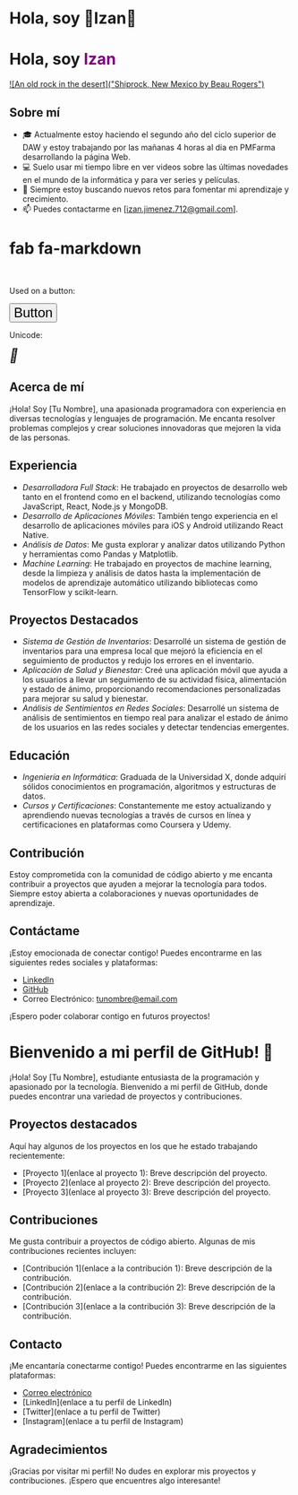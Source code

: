 # Hola, soy 💜Izan💜
# Hola, soy <font color="purple">Izan</font>
[![An old rock in the desert]("Shiprock, New Mexico by Beau Rogers")](https://www.flickr.com/photos/beaurogers/31833779864/in/photolist-Qv3rFw-34mt9F-a9Cmfy-5Ha3Zi-9msKdv-o3hgjr-hWpUte-4WMsJ1-KUQ8N-deshUb-vssBD-6CQci6-8AFCiD-zsJWT-nNfsgB-dPDwZJ-bn9JGn-5HtSXY-6CUhAL-a4UTXB-ugPum-KUPSo-fBLNm-6CUmpy-4WMsc9-8a7D3T-83KJev-6CQ2bK-nNusHJ-a78rQH-nw3NvT-7aq2qf-8wwBso-3nNceh-ugSKP-4mh4kh-bbeeqH-a7biME-q3PtTf-brFpgb-cg38zw-bXMZc-nJPELD-f58Lmo-bXMYG-bz8AAi-bxNtNT-bXMYi-bXMY6-bXMYv)
## Sobre mí
- 🎓 Actualmente estoy haciendo el segundo año del ciclo superior de DAW y estoy trabajando por las mañanas 4 horas al dia en PMFarma desarrollando la página Web.
- 💻 Suelo usar mi tiempo libre en ver videos sobre las últimas novedades en el mundo de la informática y para ver series y películas.
- 🌱 Siempre estoy buscando nuevos retos para fomentar mi aprendizaje y crecimiento.
- 📫 Puedes contactarme en [izan.jimenez.712@gmail.com].
<h1>fab fa-markdown</h1>

<i class='fab fa-markdown'></i>
<i class='fab fa-markdown' style='font-size:24px'></i>
<i class='fab fa-markdown' style='font-size:36px'></i>
<i class='fab fa-markdown' style='font-size:48px;color:red'></i>
<br>

<p>Used on a button:</p>
<button style='font-size:24px'>Button <i class='fab fa-markdown'></i></button>

<p>Unicode:</p>
<i style='font-size:24px' class='fab'>&#xf60f;</i>



## Acerca de mí
¡Hola! Soy [Tu Nombre], una apasionada programadora con experiencia en diversas tecnologías y lenguajes de programación. Me encanta resolver problemas complejos y crear soluciones innovadoras que mejoren la vida de las personas.

## Experiencia
- *Desarrolladora Full Stack*: He trabajado en proyectos de desarrollo web tanto en el frontend como en el backend, utilizando tecnologías como JavaScript, React, Node.js y MongoDB.
- *Desarrollo de Aplicaciones Móviles*: También tengo experiencia en el desarrollo de aplicaciones móviles para iOS y Android utilizando React Native.
- *Análisis de Datos*: Me gusta explorar y analizar datos utilizando Python y herramientas como Pandas y Matplotlib.
- *Machine Learning*: He trabajado en proyectos de machine learning, desde la limpieza y análisis de datos hasta la implementación de modelos de aprendizaje automático utilizando bibliotecas como TensorFlow y scikit-learn.

## Proyectos Destacados
- *Sistema de Gestión de Inventarios*: Desarrollé un sistema de gestión de inventarios para una empresa local que mejoró la eficiencia en el seguimiento de productos y redujo los errores en el inventario.
- *Aplicación de Salud y Bienestar*: Creé una aplicación móvil que ayuda a los usuarios a llevar un seguimiento de su actividad física, alimentación y estado de ánimo, proporcionando recomendaciones personalizadas para mejorar su salud y bienestar.
- *Análisis de Sentimientos en Redes Sociales*: Desarrollé un sistema de análisis de sentimientos en tiempo real para analizar el estado de ánimo de los usuarios en las redes sociales y detectar tendencias emergentes.

## Educación
- *Ingeniería en Informática*: Graduada de la Universidad X, donde adquirí sólidos conocimientos en programación, algoritmos y estructuras de datos.
- *Cursos y Certificaciones*: Constantemente me estoy actualizando y aprendiendo nuevas tecnologías a través de cursos en línea y certificaciones en plataformas como Coursera y Udemy.

## Contribución
Estoy comprometida con la comunidad de código abierto y me encanta contribuir a proyectos que ayuden a mejorar la tecnología para todos. Siempre estoy abierta a colaboraciones y nuevas oportunidades de aprendizaje.

## Contáctame
¡Estoy emocionada de conectar contigo! Puedes encontrarme en las siguientes redes sociales y plataformas:
- [LinkedIn](https://www.linkedin.com/in/tunombre)
- [GitHub](https://github.com/tunombre)
- Correo Electrónico: tunombre@email.com

¡Espero poder colaborar contigo en futuros proyectos!

# Bienvenido a mi perfil de GitHub! 👋

¡Hola! Soy [Tu Nombre], estudiante entusiasta de la programación y apasionado por la tecnología. Bienvenido a mi perfil de GitHub, donde puedes encontrar una variedad de proyectos y contribuciones.



## Proyectos destacados
Aquí hay algunos de los proyectos en los que he estado trabajando recientemente:
- [Proyecto 1](enlace al proyecto 1): Breve descripción del proyecto.
- [Proyecto 2](enlace al proyecto 2): Breve descripción del proyecto.
- [Proyecto 3](enlace al proyecto 3): Breve descripción del proyecto.

## Contribuciones
Me gusta contribuir a proyectos de código abierto. Algunas de mis contribuciones recientes incluyen:
- [Contribución 1](enlace a la contribución 1): Breve descripción de la contribución.
- [Contribución 2](enlace a la contribución 2): Breve descripción de la contribución.
- [Contribución 3](enlace a la contribución 3): Breve descripción de la contribución.

## Contacto
¡Me encantaría conectarme contigo! Puedes encontrarme en las siguientes plataformas:
- [Correo electrónico](mailto:tu_correo@ejemplo.com)
- [LinkedIn](enlace a tu perfil de LinkedIn)
- [Twitter](enlace a tu perfil de Twitter)
- [Instagram](enlace a tu perfil de Instagram)

## Agradecimientos
¡Gracias por visitar mi perfil! No dudes en explorar mis proyectos y contribuciones. ¡Espero que encuentres algo interesante!
